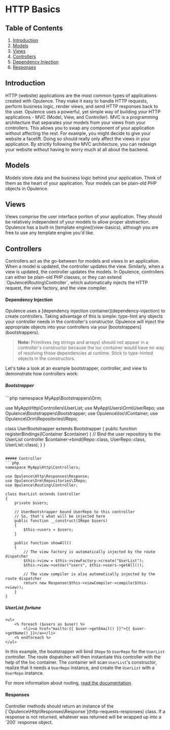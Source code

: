 # HTTP Basics

## Table of Contents
1. [Introduction](#introduction)
2. [Models](#models)
3. [Views](#views)
4. [Controllers](#controllers)
  1. [Dependency Injection](#dependency-injection)
  2. [Responses](#responses)

<h2 id="introduction">Introduction</h2>
HTTP (website) applications are the most common types of applications created with Opulence.  They make it easy to handle HTTP requests, perform business logic, render views, and send HTTP responses back to the user.  Opulence uses a powerful, yet simple way of building your HTTP applications - MVC (Model, View, and Controller).
MVC is a programming architecture that separates your models from your views from your controllers.  This allows you to swap any component of your application without affecting the rest.  For example, you might decide to give your website a facelift.  Doing so should really only affect the views in your application.  By strictly following the MVC architecture, you can redesign your website without having to worry much at all about the backend.

<h2 id="models">Models</h2>
Models store data and the business logic behind your application.  Think of them as the heart of your application.  Your models can be plain-old PHP objects in Opulence.

<h2 id="views">Views</h2>
Views comprise the user interface portion of your application.  They should be relatively independent of your models to allow proper abstraction.  Opulence has a built-in [template engine](view-basics), although you are free to use any template engine you'd like.

<h2 id="controllers">Controllers</h2>
Controllers act as the go-between for models and views in an application.  When a model is updated, the controller updates the view.  Similarly, when a view is updated, the controller updates the models.  In Opulence, controllers can either be plain-old PHP classes, or they can extend `Opulence\Routing\Controller`, which automatically injects the HTTP request, the view factory, and the view compiler.

<h4 id="dependency-injection">Dependency Injection</h4>
Opulence uses a [dependency injection container](dependency-injection) to create controllers.  Taking advantage of this is simple:  type-hint any objects your controller needs in the controller's constructor.  Opulence will inject the appropriate objects into your controllers via your [bootstrappers](bootstrappers).

> **Note:** Primitives (eg strings and arrays) should not appear in a controller's constructor because the Ioc container would have no way of resolving those dependencies at runtime.  Stick to type-hinted objects in the constructors.

Let's take a look at an example bootstrapper, controller, and view to demonstrate how controllers work:

<h5 id="bootstrapper">Bootstrapper</h5>
```php
namespace MyApp\Bootstrappers\Orm;

use MyApp\Http\Controllers\UserList;
use MyApp\Users\Orm\UserRepo;
use Opulence\Bootstrappers\Bootstrapper;
use Opulence\Ioc\IContainer;
use Opulence\Orm\Repositories\IRepo;

class UserBootstrapper extends Bootstrapper
{
    public function registerBindings(IContainer $container)
    {
        // Bind the user repository to the UserList controller
        $container->bind(IRepo::class, UserRepo::class, UserList::class);
    }
}
```

##### Controller
```php
namespace MyApp\Http\Controllers;

use Opulence\Http\Responses\Response;
use Opulence\Orm\Repositories\IRepo;
use Opulence\Routing\Controller;

class UserList extends Controller
{
    private $users;
    
    // UserBootstrapper bound UserRepo to this controller
    // So, that's what will be injected here
    public function __construct(IRepo $users)
    {
        $this->users = $users;
    }
    
    public function showAll()
    {
        // The view factory is automatically injected by the route dispatcher
        $this->view = $this->viewFactory->create("UserList");
        $this->view->setVar("users", $this->users->getAll());
        
        // The view compiler is also automatically injected by the route dispatcher
        return new Response($this->viewCompiler->compile($this->view)); 
    }
}
```

##### UserList.fortune
```
<ul>
    <% foreach ($users as $user) %>
        <li><a href="mailto:{{ $user->getEmail() }}">{{ $user->getName() }}</a></li>
    <% endforeach %>
</ul>
```

In this example, the bootstrapper will bind `IRepo` to `UserRepo` for the `UserList` controller.  The route dispatcher will then instantiate this controller with the help of the Ioc container.  The container will scan `UserList`'s constructor, realize that it needs a `UserRepo` instance, and create the `UserList` with a `UserRepo` instance.

For more information about routing, [read the documentation](routing).

<h4 id="responses">Responses</h4>
Controller methods should return an instance of the [`Opulence\Http\Responses\Response`](http-requests-responses) class.  If a response is not returned, whatever was returned will be wrapped up into a `200` response object.